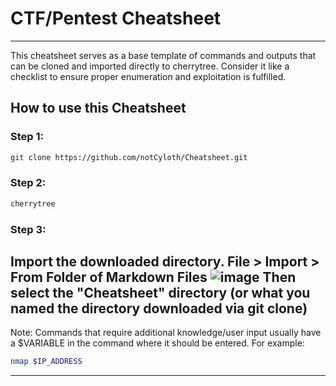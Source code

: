 # CTF/Pentest Cheatsheet
---
This cheatsheet serves as a base template of commands and outputs that can be cloned and imported directly to cherrytree. Consider it like a checklist to ensure proper enumeration and exploitation is fulfilled. 
## How to use this Cheatsheet
### Step 1:
```bash
git clone https://github.com/notCyloth/Cheatsheet.git
```
### Step 2:
```bash
cherrytree
```
### Step 3:
Import the downloaded directory.
File > Import > From Folder of Markdown Files
![image](https://github.com/user-attachments/assets/997bd461-548a-4069-8907-bbc3f43bb8b6)
Then select the "Cheatsheet" directory (or what you named the directory downloaded via git clone)
---
Note: Commands that require additional knowledge/user input usually have a $VARIABLE in the command where it should be entered. For example:
```bash
nmap $IP_ADDRESS
```
---
